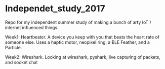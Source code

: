 # Independet_study_2017
Repo for my independent summer study of making a bunch of arty IoT / internet influenced things.

Week1: Heartbeater. A device you keep with you that beats the heart rate of someone else. Uses a haptic motor, neopixel ring, a BLE Feather, and a Particle.

Week2: Wireshark. Looking at wireshark, pyshark, live capturing of packets, and socket chat